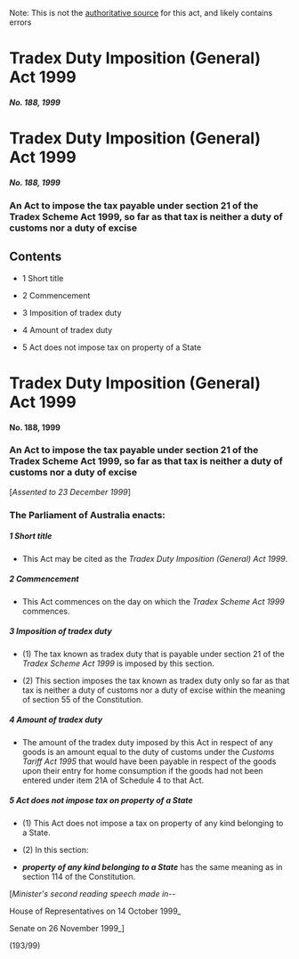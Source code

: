 Note: This is not the [authoritative source](https://www.comlaw.gov.au/Details/C2004C01092) for this act, and likely contains errors

# Tradex Duty Imposition (General) Act 1999

##### No. 188, 1999

# Tradex Duty Imposition (General) Act 1999

##### No. 188, 1999

### An Act to impose the tax payable under section 21 of the Tradex Scheme Act 1999, so far as that tax is neither a duty of customs nor a duty of excise

## Contents

   * 1 Short title 

   * 2 Commencement 

   * 3 Imposition of tradex duty 

   * 4 Amount of tradex duty 

   * 5 Act does not impose tax on property of a State 

# Tradex Duty Imposition (General) Act 1999

#### No. 188, 1999

### An Act to impose the tax payable under section 21 of the Tradex Scheme Act 1999, so far as that tax is neither a duty of customs nor a duty of excise

[_Assented to 23 December 1999_]

### The Parliament of Australia enacts: 

##### 1  Short title

  * This Act may be cited as the _Tradex Duty Imposition (General) Act 1999_.

##### 2  Commencement

  * This Act commences on the day on which the _Tradex Scheme Act 1999_ commences.

##### 3  Imposition of tradex duty

  * (1) The tax known as tradex duty that is payable under section 21 of the _Tradex Scheme Act 1999_ is imposed by this section.

  * (2) This section imposes the tax known as tradex duty only so far as that tax is neither a duty of customs nor a duty of excise within the meaning of section 55 of the Constitution.

##### 4  Amount of tradex duty

  * The amount of the tradex duty imposed by this Act in respect of any goods is an amount equal to the duty of customs under the _Customs Tariff Act 1995_ that would have been payable in respect of the goods upon their entry for home consumption if the goods had not been entered under item 21A of Schedule 4 to that Act.

##### 5  Act does not impose tax on property of a State

  * (1) This Act does not impose a tax on property of any kind belonging to a State.

  * (2) In this section:

  * **_property of any kind belonging to a State_** has the same meaning as in section 114 of the Constitution.

[_Minister's second reading speech made in--_

House of Representatives on 14 October 1999_

Senate on 26 November 1999_]

(193/99)

